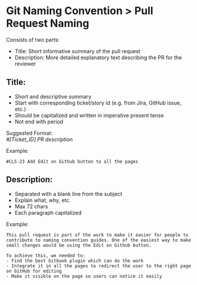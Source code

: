 # Git Naming Convention > Pull Request Naming

Consists of two parts:
- Title: Short informative summary of the pull request
- Description: More detailed explanatory text describing the PR for the reviewer

## Title:
- Short and descriptive summary
- Start with corresponding ticket/story id (e.g. from Jira, GitHub issue, etc.)
- Should be capitalized and written in imperative present tense
- Not end with period

Suggested Format:   
*#[Ticket_ID] PR description*

Example:
```
#CLS-23 Add Edit on Github button to all the pages
```

## Description:
- Separated with a blank line from the subject
- Explain what, why, etc.
- Max 72 chars
- Each paragraph capitalized

Example:
``` 
This pull request is part of the work to make it easier for people to contribute to naming convention guides. One of the easiest way to make small changes would be using the Edit on Github button.

To achieve this, we needed to:
- Find the best Gitbook plugin which can do the work
- Integrate it in all the pages to redirect the user to the right page on GitHub for editing
- Make it visible on the page so users can notice it easily
```
